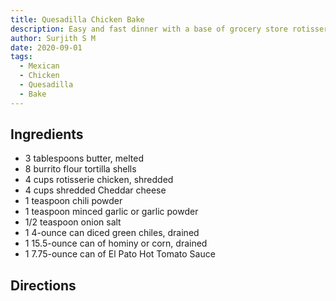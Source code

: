 ```yaml
---
title: Quesadilla Chicken Bake
description: Easy and fast dinner with a base of grocery store rotisserie chicken.  
author: Surjith S M
date: 2020-09-01
tags:
  - Mexican
  - Chicken
  - Quesadilla
  - Bake
---
```


## Ingredients

* 3 tablespoons butter, melted
* 8 burrito flour tortilla shells
* 4 cups rotisserie chicken, shredded
* 4 cups shredded Cheddar cheese
* 1 teaspoon chili powder
* 1 teaspoon minced garlic or garlic powder
* 1/2 teaspoon onion salt
* 1 4-ounce can diced green chiles, drained
* 1 15.5-ounce can of hominy or corn, drained
* 1 7.75-ounce can of El Pato Hot Tomato Sauce

## Directions
